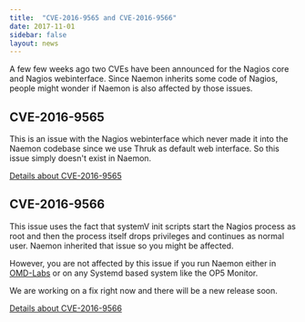 ```yaml
---
title:  "CVE-2016-9565 and CVE-2016-9566"
date: 2017-11-01
sidebar: false
layout: news
---
```


A few few weeks ago two CVEs have been announced for the Nagios core and Nagios webinterface. Since Naemon inherits some code
of Nagios, people might wonder if Naemon is also affected by those issues.

## CVE-2016-9565

This is an issue with the Nagios webinterface which never made it into the Naemon codebase since we use Thruk
as default web interface. So this issue simply doesn't exist in Naemon.

[Details about CVE-2016-9565](https://cve.mitre.org/cgi-bin/cvename.cgi?name=CVE-2016-9565)


## CVE-2016-9566

This issue uses the fact that systemV init scripts start the Nagios process as root and then the process itself drops privileges and continues as normal user. Naemon inherited that issue so you might be affected.

However, you are not affected by this issue if you run Naemon either in [OMD-Labs](https://labs.consol.de/omd/) or on any Systemd based system like the OP5 Monitor.

We are working on a fix right now and there will be a new release soon.

[Details about CVE-2016-9566](https://cve.mitre.org/cgi-bin/cvename.cgi?name=CVE-2016-9566)
